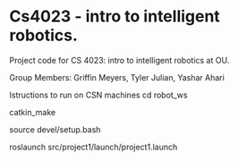 # Cs4023 - intro to intelligent robotics.
Project code for CS 4023: intro to intelligent robotics at OU.

Group Members: Griffin Meyers, Tyler Julian, Yashar Ahari

Istructions to run on CSN machines
cd robot_ws

catkin_make

source devel/setup.bash

roslaunch src/project1/launch/project1.launch
